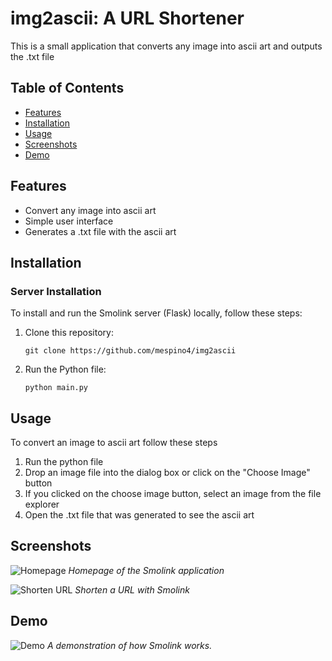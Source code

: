 # img2ascii: A URL Shortener
This is a small application that converts any image into ascii art and outputs the .txt file
## Table of Contents

- [Features](#features)
- [Installation](#installation)
- [Usage](#usage)
- [Screenshots](#screenshots)
- [Demo](#demo)

## Features

- Convert any image into ascii art
- Simple user interface
- Generates a .txt file with the ascii art

## Installation

### Server Installation

To install and run the Smolink server (Flask) locally, follow these steps:

1. Clone this repository:

    ```
    git clone https://github.com/mespino4/img2ascii
    ```

2. Run the Python file:

    ```
    python main.py
    ```

## Usage

To convert an image to ascii art follow these steps

1. Run the python file
2. Drop an image file into the dialog box or click on the "Choose Image" button
3. If you clicked on the choose image button, select an image from the file explorer
4. Open the .txt file that was generated to see the ascii art

## Screenshots

![Homepage](screenshots/ss1.png)
*Homepage of the Smolink application*

![Shorten URL](screenshots/ss2.png)
*Shorten a URL with Smolink*

## Demo

![Demo](smolink_demo.gif)
*A demonstration of how Smolink works.*
